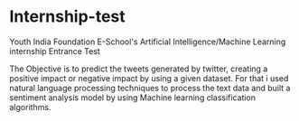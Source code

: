# Internship-test

Youth India Foundation E-School's
Artificial Intelligence/Machine Learning internship Entrance Test


The Objective is to predict the tweets generated by twitter, creating a positive impact or negative impact by using a given dataset.
For that i used natural language processing techniques to process the text data and built a sentiment analysis model by using Machine learning classification algorithms.
